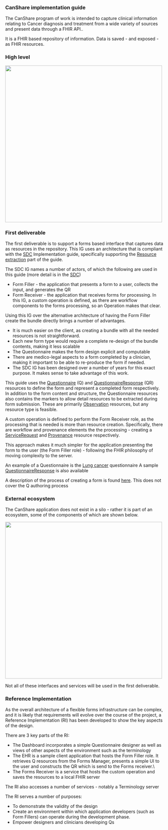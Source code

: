 ### CanShare implementation guide


The CanShare program of work is intended to capture clinical information relating to Cancer diagnosis and treatment from a wide variety of sources and present data through a FHIR API..

It is a FHIR based repository of information. Data is saved - and exposed - as FHIR resources.

### High level

<img style="width:500px; float:none" src="canshare.png"/>


### First deliverable

The first deliverable is to support a forms based interface that captures data as resources in the repository. This IG uses an architecture that is compliant with the [SDC](https://build.fhir.org/ig/HL7/sdc/) Implementation guide, specifically supporting the [Resource extraction](http://build.fhir.org/ig/HL7/sdc/extraction.html) part of the guide. 

The SDC IG names a number of actors, of which the following are used in this guide (more detail is in the [SDC](http://build.fhir.org/ig/HL7/sdc/workflow.html))

* Form Filler - the application that presents a form to a user, collects the input, and generates the QR
* Form Receiver - the application that receives forms for processing. In this IG, a custom operation is defined, as there are workflow components to the forms processing, so an Operation makes that clear.

Using this IG over the alternative architecture of having the Form Filler create the bundle directly brings a number of advantages.

* It is much easier on the client, as creating a bundle with all the needed resources is not straightforward. 
* Each new form type would require a complete re-design of the bundle contents, making it less scalable
* The Questionnaire makes the form design explicit and computable
* There are medico-legal aspects to a form completed by a clinician, making it important to be able to re-produce the form if needed.
* The SDC IG has been designed over a number of years for this exact purpose. It makes sense to take advantage of this work.

This guide uses the [Questionnaire](http://hl7.org/fhir/questionnaire.html) (Q) and [QuestionnaireResponse](http://hl7.org/fhir/questionnaireresponse.html) (QR) resources to define the form and represent a completed form respectively. In addition to the form content and structure, the Questionnaire resources also contains the markers to allow detail resources to be extracted during form submission. These are primarily [Observation](http://hl7.org/fhir/observation.html) resources, but any resource type is feasible.

A custom operation is defined to perform the Form Receiver role, as the processing that is needed is more than resource creation. Specifically, there are workflow and provenance elements the the processing - creating a [ServiceRequest](http://hl7.org/fhir/servicerequest.html) and [Provenance](http://hl7.org/fhir/provenance.html) resource respectively.

This approach makes it much simpler for the application presenting the form to the user (the Form Filler role) - following the FHIR philosophy of moving complexity to the server.


An example of a Questionnaire is the [Lung cancer](Questionnaire-QLungCancer.html) questionnaire
A sample [QuestionnaireResponse](QuestionnaireResponse-QLungCancerInstance.html) is also available

A description of the process of creating a form is found [here](createform.html). This does not cover the Q authoring process



### External ecosystem

The CanShare application does not exist in a silo - rather it is part of an ecosystem, some of the components of which are shown below.

<img style="width:500px; float:none" src="ecosystem.png"/>

Not all of these interfaces and services will be used in the first deliverable.

### Reference Implementation

As the overall architecture of a flexible forms infrastructure can be complex, and it is likely that requirements will evolve over the course of the project, a Reference Implementation (RI) has been developed to show the key aspects of the design. 

There are 3 key parts of the RI:

* The Dashboard incorporates a simple Questionnaire designer as well as views of other aspects of the environment such as the terminology
* The EHR is a sample client application that hosts the Form Filler role. It retrieves Q resources from the Forms Manager, presents a simple UI to the user and constructs the QR which is send to the Forms receiver.\
* The Forms Receiver is a service that hosts the custom operation and saves the resources to a local FHIR server

The RI also accesses a number of services - notably a Terminology server

The RI serves a number of purposes:

* To demonstrate the validity of the design
* Create an environment within which application developers (such as Form Fillers) can operate during the development phase.
* Empower designers and clinicians developing Qs

